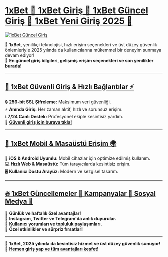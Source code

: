 # [1xBet 🚀 1xBet Giriş 🎯 1xBet Güncel Giriş 🌟 1xBet Yeni Giriş 2025 💎](https://www.betgiris.site)

[![1xBet Güncel Giriş](https://i.ibb.co/3mH710Qd/1xbet-GIRIS.png)](https://www.betgiris.site)

🔹 **1xBet**, yenilikçi teknolojisi, hızlı erişim seçenekleri ve üst düzey güvenlik önlemleriyle 2025 yılında da kullanıcılarına mükemmel bir deneyim sunmaya devam ediyor!  
🔗 **En güncel giriş bilgileri, gelişmiş erişim seçenekleri ve son yenilikler burada!**  

---

## [🔑 1xBet Güvenli Giriş & Hızlı Bağlantılar ⚡](https://www.betgiris.site)

🔒 **256-bit SSL Şifreleme:** Maksimum veri güvenliği.  
⚡ **Anında Giriş:** Her zaman aktif, hızlı ve sorunsuz erişim.  
📞 **7/24 Canlı Destek:** Profesyonel ekiple kesintisiz yardım.  
🔗 **[Güvenli giriş için buraya tıkla!](https://www.betgiris.site)**  

---

## [📱 1xBet Mobil & Masaüstü Erişim 🌍](https://www.betgiris.site)

📱 **iOS & Android Uyumlu:** Mobil cihazlar için optimize edilmiş kullanım.  
💻 **Hızlı Web & Masaüstü:** Tüm tarayıcılarda kesintisiz erişim.  
🖥️ **Kullanıcı Dostu Arayüz:** Modern ve sezgisel tasarım.  

---

## [🔥 1xBet Güncellemeler 🎁 Kampanyalar 🚀 Sosyal Medya 📡](https://www.betgiris.site)

🎯 **Günlük ve haftalık özel avantajlar!**  
📡 **Instagram, Twitter ve Telegram'da anlık duyurular.**  
💬 **Kullanıcı yorumları ve topluluk paylaşımları.**  
🎉 **Özel etkinlikler ve sürpriz fırsatlar!**  

---

🌟 **1xBet, 2025 yılında da kesintisiz hizmet ve üst düzey güvenlik sunuyor!**  
🔗 **[Hemen giriş yap ve tüm avantajları keşfet!](https://www.betgiris.site)**  
